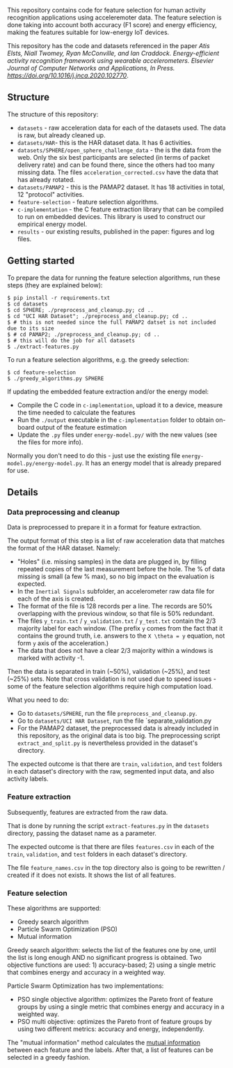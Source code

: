 This repository contains code for feature selection for human activity recognition applications using acceleremoter data. The feature selection is done taking into account both accuracy (F1 score) and energy efficiency, making the features suitable for low-energy IoT devices. 


This repository has the code and datasets referenced in the paper *Atis Elsts, Niall Twomey, Ryan McConville, and Ian Craddock. Energy-efficient activity recognition framework using wearable accelerometers. Elsevier Journal of Computer Networks and Applications, In Press. https://doi.org/10.1016/j.jnca.2020.102770*.

## Structure ##

The structure of this repository:

* `datasets` - raw acceleration data for each of the datasets used. The data is raw, but already cleaned up.
* `datasets/HAR`- this is the HAR dataset data. It has 6 activities.
* `datasets/SPHERE/open_sphere_challenge_data` - the is the data from the web. Only the six best participants are selected (in terms of packet delivery rate) and can be found there, since the others had too many missing data. The files `acceleration_corrected.csv` have the data that has already rotated.
* `datasets/PAMAP2` - this is the PAMAP2 dataset. It has 18 activities in total, 12 "protocol" activities.
* `feature-selection` - feature selection algorithms.
* `c-implementation` - the C feature extraction library that can be compiled to run on embedded devices. This library is used to construct our empirical energy model.
* `results` - our existing results, published in the paper: figures and log files.

## Getting started ##

To prepare the data for running the feature selection algorithms, run these steps (they are explained below):

```
$ pip install -r requirements.txt
$ cd datasets
$ cd SPHERE; ./preprocess_and_cleanup.py; cd ..
$ cd "UCI HAR Dataset"; ./preprocess_and_cleanup.py; cd ..
$ # this is not needed since the full PAMAP2 datset is not included due to its size
$ # cd PAMAP2; ./preprocess_and_cleanup.py; cd ..
$ # this will do the job for all datasets
$ ./extract-features.py
```

To run a feature selection algorithms, e.g. the greedy selection:

```
$ cd feature-selection
$ ./greedy_algorithms.py SPHERE
```

If updating the embedded feature extraction and/or the energy model:
* Compile the C code in `c-implementation`, upload it to a device, measure the time needed to calculate the features
* Run the `./output` executable in the `c-implementation` folder to obtain on-board output of the feature estimation
* Update the `.py` files under `energy-model.py/` with the new values (see the files for more info).

Normally you don't need to do this - just use the existing file  `energy-model.py/energy-model.py`. It has an energy model that is already prepared for use.


## Details ##

### Data preprocessing and cleanup ###

Data is preprocessed to prepare it in a format for feature extraction.

The output format of this step is a list of raw acceleration data that matches the format of the HAR dataset. Namely:

* "Holes" (i.e. missing samples) in the data are plugged in, by filling repeated copies of the last measurement before the hole. The % of data missing is small (a few % max), so no big impact on the evaluation is expected. 
* In the `Inertial Signals` subfolder, an accelerometer raw data file for each of the axis is created.
* The format of the file is 128 records per a line. The records are 50% overlapping with the previous window, so that file is 50% redundant.
* The files `y_train.txt` / `y_validation.txt` / `y_test.txt`  contain the 2/3 majority label for each window. (The prefix `y` comes from the fact that it contains the ground truth, i.e. answers to the `X \theta = y` equation, not form `y` axis of the acceleration.)
* The data that does not have a clear 2/3 majority within a windows is marked with activity -1.

Then the  data is separated in train (~50%), validation (~25%), and test (~25%) sets. Note that cross validation is not used due to speed issues - some of the feature selection algorithms require high computation load.

What you need to do:
* Go to `datasets/SPHERE`, run the file `preprocess_and_cleanup.py`.
* Go to `datasets/UCI HAR Dataset`, run the file `separate_validation.py
* For the PAMAP2 dataset, the preprocessed data is already included in this repository, as the original data is too big. The preprocessing script `extract_and_split.py` is nevertheless provided in the dataset's directory.

The expected outcome is that there are `train`, `validation`, and `test` folders in each dataset's directory with the raw, segmented input data, and also activity labels.

### Feature extraction ###

Subsequently, features are extracted from the raw data.

That is done by running the script `extract-features.py` in the `datasets` directory, passing the dataset name as a parameter.

The expected outcome is that there are files `features.csv` in each of the `train`, `validation`, and `test` folders in each dataset's directory.

The file `feature_names.csv` in the top directory also is going to be rewritten / created if it does not exists. It shows the list of all features.

### Feature selection ###

These algorithms are supported:

* Greedy search algorithm
* Particle Swarm Optimization (PSO)
* Mutual information

Greedy search algorithm: selects the list of the features one by one, until the list is long enough AND no significant progress is obtained. Two objective functions are used: 1) accuracy-based; 2) using a single metric that combines energy and accuracy in a weighted way.

Particle Swarm Optimization has two implementations:

* PSO single objective algorithm: optimizes the Pareto front of feature groups by using a single metric that combines energy and accuracy in a weighted way.
* PSO multi objective: optimizes the Pareto front of feature groups by using two different metrics: accuracy and energy, independently.

The "mutual information" method calculates the [mutual information](https://en.wikipedia.org/wiki/Mutual_information) between each feature and the labels. After that, a list of features can be selected in a greedy fashion.
